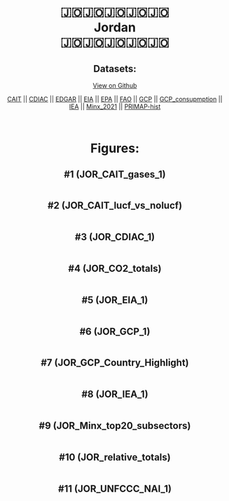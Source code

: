 
<center>
<h1 align="center">
🇯🇴🇯🇴🇯🇴🇯🇴🇯🇴
<br>
Jordan
<br>
🇯🇴🇯🇴🇯🇴🇯🇴🇯🇴
</h1>
<h2>Datasets:</h2>
<p><a href="https://github.com/dquintani/GreenhouseData/tree/master/country_data/JOR_Jordan/data">View on Github</a>
<br></p><p><a href="data/JOR_CAIT.csv">CAIT</a> || <a href="data/JOR_CDIAC.csv">CDIAC</a> || <a href="data/JOR_EDGAR.csv">EDGAR</a> || <a href="data/JOR_EIA.csv">EIA</a> || <a href="data/JOR_EPA.csv">EPA</a> || <a href="data/JOR_FAO.csv">FAO</a> || <a href="data/JOR_GCP.csv">GCP</a> || <a href="data/JOR_GCP_consupmption.csv">GCP_consupmption</a> || <a href="data/JOR_IEA.csv">IEA</a> || <a href="data/JOR_Minx_2021.csv">Minx_2021</a> || <a href="data/JOR_PRIMAP-hist.csv">PRIMAP-hist</a></p><p><br></p>
<h1>Figures:</h1><h2>#1 (JOR_CAIT_gases_1)</h2>
<p><img alt="" src="figures/JOR_CAIT_gases_1.png" /></p><h2>#2 (JOR_CAIT_lucf_vs_nolucf)</h2>
<p><img alt="" src="figures/JOR_CAIT_lucf_vs_nolucf.png" /></p><h2>#3 (JOR_CDIAC_1)</h2>
<p><img alt="" src="figures/JOR_CDIAC_1.png" /></p><h2>#4 (JOR_CO2_totals)</h2>
<p><img alt="" src="figures/JOR_CO2_totals.png" /></p><h2>#5 (JOR_EIA_1)</h2>
<p><img alt="" src="figures/JOR_EIA_1.png" /></p><h2>#6 (JOR_GCP_1)</h2>
<p><img alt="" src="figures/JOR_GCP_1.png" /></p><h2>#7 (JOR_GCP_Country_Highlight)</h2>
<p><img alt="" src="figures/JOR_GCP_Country_Highlight.png" /></p><h2>#8 (JOR_IEA_1)</h2>
<p><img alt="" src="figures/JOR_IEA_1.png" /></p><h2>#9 (JOR_Minx_top20_subsectors)</h2>
<p><img alt="" src="figures/JOR_Minx_top20_subsectors.png" /></p><h2>#10 (JOR_relative_totals)</h2>
<p><img alt="" src="figures/JOR_relative_totals.png" /></p><h2>#11 (JOR_UNFCCC_NAI_1)</h2>
<p><img alt="" src="figures/JOR_UNFCCC_NAI_1.png" /></p>